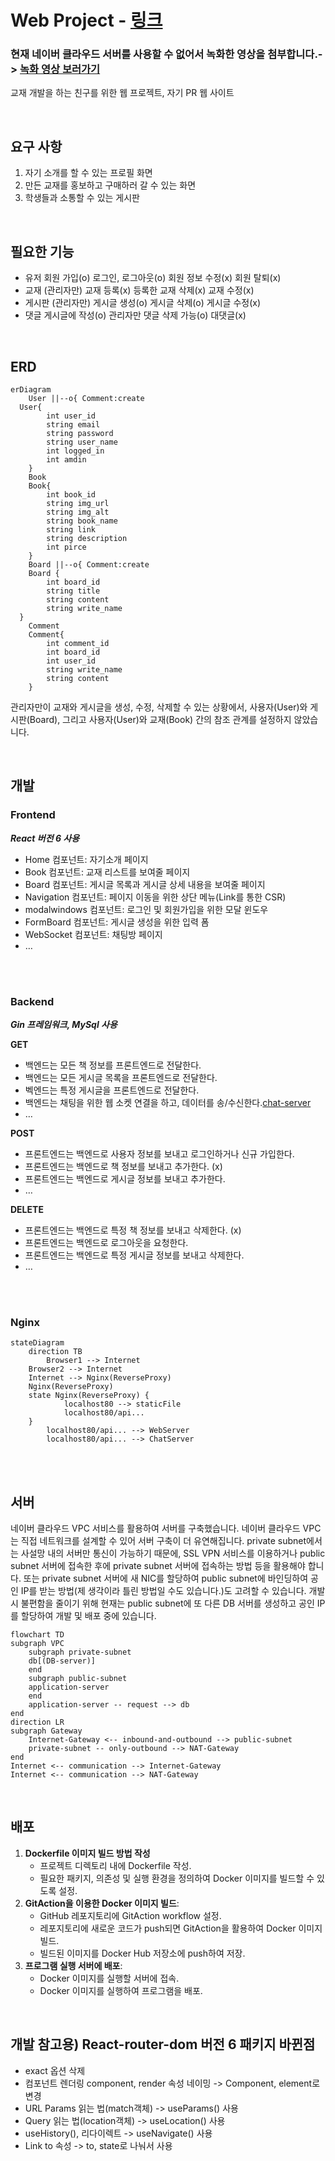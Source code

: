 # Web Project - [링크](http://175.45.192.68/chat)
### 현재 네이버 클라우드 서버를 사용할 수 없어서 녹화한 영상을 첨부합니다.-> [녹화 영상 보러가기](https://youtu.be/fOaK8yrq2zo) 
교재 개발을 하는 친구를 위한 웹 프로젝트, 자기 PR 웹 사이트

<br>

## 요구 사항

1. 자기 소개를 할 수 있는 프로필 화면
2. 만든 교재를 홍보하고 구매하러 갈 수 있는 화면
3. 학생들과 소통할 수 있는 게시판

<br>

## 필요한 기능

- 유저
  회원 가입(o)
  로그인, 로그아웃(o)
  회원 정보 수정(x)
  회원 탈퇴(x)
- 교재
  (관리자만)
  교재 등록(x)
  등록한 교재 삭제(x)
  교재 수정(x)
- 게시판
  (관리자만)
  게시글 생성(o)
  게시글 삭제(o)
  게시글 수정(x)
- 댓글
  게시글에 작성(o)
  관리자만 댓글 삭제 가능(o)
  대댓글(x)

<br>

## ERD

```mermaid
erDiagram
	User ||--o{ Comment:create
  User{
		int user_id
		string email
		string password
		string user_name
		int logged_in
		int amdin
	}
	Book
	Book{
		int book_id
		string img_url
		string img_alt
		string book_name
		string link
		string description
		int pirce
	}
	Board ||--o{ Comment:create
	Board {
		int board_id
		string title
		string content
		string write_name
  }
	Comment
	Comment{
		int comment_id
		int board_id
		int user_id
		string write_name
		string content
	}

```

관리자만이 교재와 게시글을 생성, 수정, 삭제할 수 있는 상황에서, 사용자(User)와 게시판(Board), 그리고 사용자(User)와 교재(Book) 간의 참조 관계를 설정하지 않았습니다.

<br>

## 개발

### Frontend

**_React 버전 6 사용_**

- Home 컴포넌트: 자기소개 페이지
- Book 컴포넌트: 교재 리스트를 보여줄 페이지
- Board 컴포넌트: 게시글 목록과 게시글 상세 내용을 보여줄 페이지
- Navigation 컴포넌트: 페이지 이동을 위한 상단 메뉴(Link를 통한 CSR)
- modalwindows 컴포넌트: 로그인 및 회원가입을 위한 모달 윈도우
- FormBoard 컴포넌트: 게시글 생성을 위한 입력 폼
- WebSocket 컴포넌트: 채팅방 페이지
- …

<br>
<br>

### Backend

**_Gin 프레임워크, MySql 사용_**

**GET**

- 백엔드는 모든 책 정보를 프론트엔드로 전달한다.
- 백엔드는 모든 게시글 목록을 프론트엔드로 전달한다.
- 벡엔드는 특정 게시글을 프론트엔드로 전달한다.
- 백엔드는 채팅을 위한 웹 소켓 연결을 하고, 데이터를 송/수신한다.[chat-server](https://github.com/Jaeun-Choi98/web-socket-project)
- …

**POST**

- 프론트엔드는 백엔드로 사용자 정보를 보내고 로그인하거나 신규 가입한다.
- 프론트엔드는 백엔드로 책 정보를 보내고 추가한다. (x)
- 프론트엔드는 백엔드로 게시글 정보를 보내고 추가한다.
- …

**DELETE**

- 프론트엔드는 백엔드로 특정 책 정보를 보내고 삭제한다. (x)
- 프론트엔드는 백엔드로 로그아웃을 요청한다.
- 프론트엔드는 백엔드로 특정 게시글 정보를 보내고 삭제한다.
- …

<br>
<br>

### Nginx

```mermaid
stateDiagram
    direction TB
		Browser1 --> Internet
    Browser2 --> Internet
    Internet --> Nginx(ReverseProxy)
    Nginx(ReverseProxy)
    state Nginx(ReverseProxy) {
			localhost80 --> staticFile
			localhost80/api...
    }
		localhost80/api... --> WebServer
		localhost80/api... --> ChatServer

```

<br>
<br>

## 서버

네이버 클라우드 VPC 서비스를 활용하여 서버를 구축했습니다. 네이버 클라우드 VPC는 직접 네트워크를 설계할 수 있어 서버 구축이 더 유연해집니다. private subnet에서는 사설망 내의 서버만 통신이 가능하기 때문에, SSL VPN 서비스를 이용하거나 public subnet 서버에 접속한 후에 private subnet 서버에 접속하는 방법 등을 활용해야 합니다. 또는 private subnet 서버에 새 NIC를 할당하여 public subnet에 바인딩하여 공인 IP를 받는 방법(제 생각이라 틀린 방법일 수도 있습니다.)도 고려할 수 있습니다. 개발 시 불편함을 줄이기 위해 현재는 public subnet에 또 다른 DB 서버를 생성하고 공인 IP를 할당하여 개발 및 배포 중에 있습니다.

```mermaid
flowchart TD
subgraph VPC
	subgraph private-subnet
	db[(DB-server)]
	end
	subgraph public-subnet
	application-server
	end
	application-server -- request --> db
end
direction LR
subgraph Gateway
	Internet-Gateway <-- inbound-and-outbound --> public-subnet
	private-subnet -- only-outbound --> NAT-Gateway
end
Internet <-- communication --> Internet-Gateway
Internet <-- communication --> NAT-Gateway

```

<br>

## 배포

1. **Dockerfile 이미지 빌드 방법 작성**
   - 프로젝트 디렉토리 내에 Dockerfile 작성.
   - 필요한 패키지, 의존성 및 실행 환경을 정의하여 Docker 이미지를 빌드할 수 있도록 설정.
2. **GitAction을 이용한 Docker 이미지 빌드**:
   - GitHub 레포지토리에 GitAction workflow 설정.
   - 레포지토리에 새로운 코드가 push되면 GitAction을 활용하여 Docker 이미지 빌드.
   - 빌드된 이미지를 Docker Hub 저장소에 push하여 저장.
3. **프로그램 실행 서버에 배포**:
   - Docker 이미지를 실행할 서버에 접속.
   - Docker 이미지를 실행하여 프로그램을 배포.

<br>

## 개발 참고용) R**eact-router-dom 버전 6 패키지 바뀐점**

- exact 옵션 삭제
- 컴포넌트 렌더링 component, render 속성 네이밍 -> Component, element로 변경
- URL Params 읽는 법(match객체) -> useParams() 사용
- Query 읽는 법(location객체) -> useLocation() 사용
- useHistory(), 리다이렉트 -> useNavigate() 사용
- Link to 속성 -> to, state로 나눠서 사용
